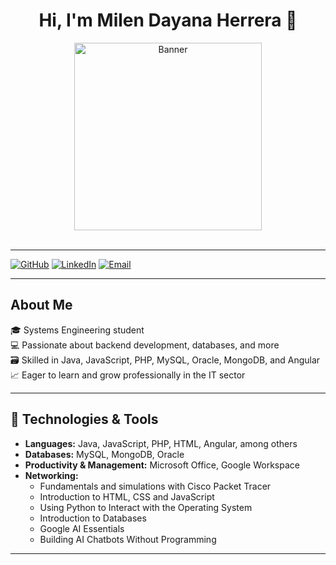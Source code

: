 <div align="center">
  <h1 align="center">Hi, I'm <a>Milen Dayana Herrera</a> 👋</h1>
</div>

<div align="center">
  <img src="https://i.imgur.com/2pTk6Rx.png" alt="Banner" height="300" />
</div>

<br />

---

[![GitHub](https://img.shields.io/badge/GitHub-milendayan-black?style=social&logo=github)](https://github.com/milendayan)
[![LinkedIn](https://img.shields.io/badge/LinkedIn-MilenDayanaHerrera-red?logo=linkedin&style=social)](https://www.linkedin.com/in/milen-dayana-herrera-delgado-057905274)
[![Email](https://img.shields.io/badge/Email-milendayana@gmail.com-red?style=social&logo=gmail)](mailto:milendayana@gmail.com)

---

## About Me

🎓 Systems Engineering student  
💻 Passionate about backend development, databases, and more  
🗃️ Skilled in Java, JavaScript, PHP, MySQL, Oracle, MongoDB, and Angular  
📈 Eager to learn and grow professionally in the IT sector  

---

## 🚀 Technologies & Tools

- **Languages:** Java, JavaScript, PHP, HTML, Angular, among others  
- **Databases:** MySQL, MongoDB, Oracle  
- **Productivity & Management:** Microsoft Office, Google Workspace  
- **Networking:**
  - Fundamentals and simulations with Cisco Packet Tracer
  - Introduction to HTML, CSS and JavaScript
  - Using Python to Interact with the Operating System 
  - Introduction to Databases 
  - Google AI Essentials
  - Building AI Chatbots Without Programming
---

